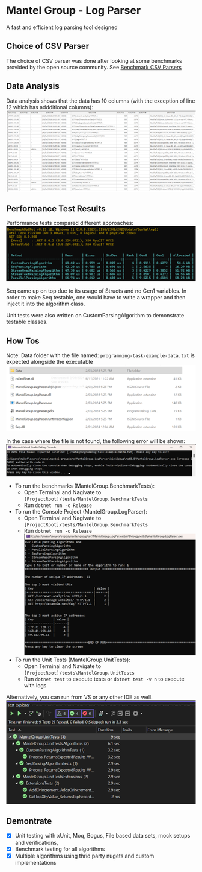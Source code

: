 # Mantel Group - Log Parser

A fast and efficient log parsing tool designed

## Choice of CSV Parser

The choice of CSV parser was done after looking at some benchmarks provided by the open source community. See [Benchmark CSV Parsers](https://www.joelverhagen.com/blog/2020/12/fastest-net-csv-parsers)

## Data Analysis

Data analysis shows that the data has 10 columns (with the exception of line 12 which has addditional columns):
![Parsed Data In Excel](./docs/DataAnalysis.png)

## Performance Test Results

Performance tests compared different approaches:
![Performance Test Results](./docs/PerformanceResults.png)

Seq came up on top due to its usage of Structs and no Gen1 variables. In order to make Seq testable, one would have to write a wrapper and then inject it into the algorithm class.

Unit tests were also written on CustomParsingAlgorithm to demonstrate testable classes.

## How Tos

Note: Data folder with the file named:
`programming-task-example-data.txt`
is expected alongside the executable
![Data Folder Location](./docs/DataPlacement.png)

In the case where the file is not found, the following error will be shown:
![File not found](./docs/FileNotFound.png)

- To run the benchmarks (MantelGroup.BenchmarkTests):
  - Open Terminal and Nagivate to `[ProjectRoot]/tests/MantelGroup.BenchmarkTests`
  - Run `dotnet run -c Release`
- To run the Console Project (MantelGroup.LogParser):
  - Open Terminal and Nagivate to `[ProjectRoot]/tests/MantelGroup.BenchmarkTests`
  - Run `dotnet run -c Release`
    ![Console output](./docs/ConsoleOutput.png)
- To run the Unit Tests (MantelGroup.UnitTests):
  - Open Terminal and Navigate to `[ProjectRoot]/tests\MantelGroup.UnitTests`
  - Run `dotnet test` to execute tests
    or `dotnet test -v n` to execute with logs

Alternatively, you can run from VS or any other IDE as well.
![Unit Test Results](./docs/TestResults.png)

## Demontrate

- [x] Unit testing with xUnit, Moq, Bogus, File based data sets, mock setups and verifications,
- [x] Benchmark testing for all algorithms
- [x] Multiple algorithms using thrid party nugets and custom implementations
